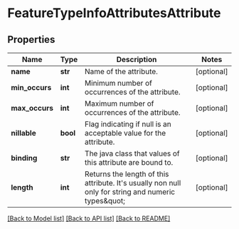 # FeatureTypeInfoAttributesAttribute

## Properties
Name | Type | Description | Notes
------------ | ------------- | ------------- | -------------
**name** | **str** | Name of the attribute. | [optional] 
**min_occurs** | **int** | Minimum number of occurrences of the attribute. | [optional] 
**max_occurs** | **int** | Maximum number of occurrences of the attribute. | [optional] 
**nillable** | **bool** | Flag indicating if null is an acceptable value for the attribute. | [optional] 
**binding** | **str** | The java class that values of this attribute are bound to. | [optional] 
**length** | **int** | Returns the length of this attribute. It&#39;s usually non null only for string and numeric types\&quot; | [optional] 

[[Back to Model list]](../README.md#documentation-for-models) [[Back to API list]](../README.md#documentation-for-api-endpoints) [[Back to README]](../README.md)


